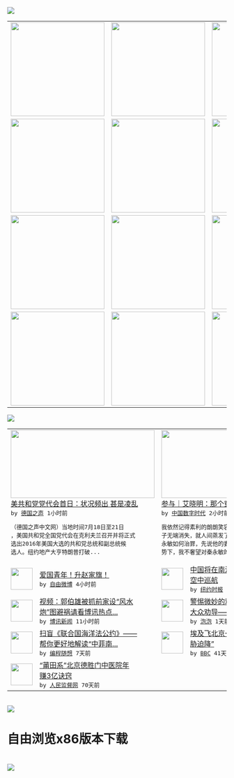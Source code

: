 

<a href="https://github.com/greatfire/z/raw/master/FreeBrowser.apk"><img src="https://raw.githubusercontent.com/greatfire/wiki/master/x/header.png" /></a><table><tr><td width="262" align="center" valign="center"><a href="https://github.com/greatfire/wiki/wiki/nyt" title="纽约时报中文网 国际纵览"><img src="https://raw.githubusercontent.com/greatfire/wiki/master/x/nyt_flag.png" width="215"/></a></td><td width="262" align="center" valign="center"><a href="https://github.com/greatfire/wiki/wiki/dw" title=""><img src="https://raw.githubusercontent.com/greatfire/wiki/master/x/dw_flag.png" width="215"/></a></td><td width="262" align="center" valign="center"><a href="https://github.com/greatfire/wiki/wiki/rmjd" title=""><img src="https://raw.githubusercontent.com/greatfire/wiki/master/x/rmjd_flag.png" width="215"/></a></td></tr><tr><td width="262" align="center" valign="center"><a href="https://github.com/paopaonetizen/website" title="泡泡 - 未经审查的互联网信息"><img src="https://raw.githubusercontent.com/greatfire/wiki/master/x/pp_flag.png" width="215"/></a></td><td width="262" align="center" valign="center"><a href="https://github.com/getlantern/mirror" title="以及自由微博和GreatFire.org官方中文论坛"><img src="https://raw.githubusercontent.com/greatfire/wiki/master/x/lantern_flag.png" width="215"/></a></td><td width="262" align="center" valign="center"><a href="https://github.com/cdtmirrors/m/" title=""><img src="https://raw.githubusercontent.com/greatfire/wiki/master/x/cdt_flag.png" width="215"/></a></td></tr><tr><td width="262" align="center" valign="center"><a href="https://github.com/program-think/blog" title="编程随想的博客"><img src="https://raw.githubusercontent.com/greatfire/wiki/master/x/pt_flag.png" width="215"/></a></td><td width="262" align="center" valign="center"><a href="https://github.com/greatfire/wiki/wiki/bbc" title=""><img src="https://raw.githubusercontent.com/greatfire/wiki/master/x/bbc_flag.png" width="215"/></a></td><td width="262" align="center" valign="center"><a href="https://github.com/freeweibo/s" title="自由微博 - 匿名和不受屏蔽的新浪微博搜索"><img src="https://raw.githubusercontent.com/greatfire/wiki/master/x/fw_flag.png" width="215"/></a></td></tr><tr><td width="262" align="center" valign="center"><a href="https://github.com/greatfire/wiki/wiki/google" title=""><img src="https://raw.githubusercontent.com/greatfire/wiki/master/x/google_flag.png" width="215"/></a></td><td width="262" align="center" valign="center"><a href="https://github.com/bxnews/boxun" title=""><img src="https://raw.githubusercontent.com/greatfire/wiki/master/x/bx_flag.png" width="215"/></a></td><td width="262" align="center" valign="center"><a href="https://github.com/greatfire/wiki/wiki/open-source" title="欢迎访问GreatFire.org开发者项目网站"><img src="https://raw.githubusercontent.com/greatfire/wiki/master/x/open-source_flag.png" width="215"/></a></td></tr></table><img src="https://raw.githubusercontent.com/greatfire/wiki/master/x/newsfeed text.png" /><table cols="4"><tr><td colspan="2" width="380"><a href="http://dw.com/p/1JRJ4?maca=chi-GK-text-greatfire-all-chinese-15625-xml-mrss"><img src="http://www.dw.com/image/0,,19409056_302,00.jpg" width="330" height="156"/></a></br><a href="http://dw.com/p/1JRJ4?maca=chi-GK-text-greatfire-all-chinese-15625-xml-mrss">美共和党党代会首日：状况频出 甚是凌乱</a></br><kbd> by <a href="http://dw.de">德国之声</a> 1小时前 </kbd></br><pre>（德国之声中文网）当地时间7月18日至21日<br/>，美国共和党全国党代会在克利夫兰召开并将正式<br/>选出2016年美国大选的共和党总统和副总统候<br/>选人。纽约地产大亨特朗普打破...</pre></td><td colspan="2" width="380"><a href="http://feedproxy.google.com/~r/chinadigitaltimes/IyPt/~3/NWa8JpZgHNk/"><img src="http://i1.wp.com/chinadigitaltimes.net/chinese/files/2016/07/d602fe6647ef4a51b2999374adaff6a3sml.jpg?resize=500%2C308" width="330" height="156"/></a></br><a href="http://feedproxy.google.com/~r/chinadigitaltimes/IyPt/~3/NWa8JpZgHNk/">参与｜艾晓明：那个穿婚纱的女子哪里去了？</a></br><kbd> by <a href="http://chinadigitaltimes.net/chinese/">中国数字时代</a> 2小时前 </kbd></br><pre>我依然记得素利的朗朗笑容，不能想象这样一个女<br/>子无端消失，就人间蒸发了。暂不论权力机构对秦<br/>永敏如何治罪，先说他的妻子。在今天这个政治形<br/>势下，我不奢望对秦永敏的案件...</pre></td></tr><tr><td><img src="http://ww3.sinaimg.cn/large/7c16a697jw1f5z8ezu0gpj206y06ymxk.jpg" width="50" height="50"/></td><td width="280"><a href="https://freeweibo.com/weibo/3998969534833393">爱国青年！升赵家旗！</a></br><kbd> by <a href="https://freeweibo.com/">自由微博</a> 4小时前 </kbd></td><td><img src="https://static01.nyt.com/images/2016/07/20/world/19CHINA-web1-copy/19CHINA-web1-articleLarge.jpg" width="50" height="50"/></td><td width="280"><a href="https://d7odklm2qes9e.cloudfront.net/china/20160719/china-sea-air-patrols/">中国将在南海军演并展开常态化<br/>空中巡航</a></br><kbd> by <a href="http://m.cn.nytimes.com/">纽约时报</a> 6小时前 </kbd></td></tr><tr><td><img src="http://www.boxun.com/news/images/2016/07/201607191653china1.jpg" width="50" height="50"/></td><td width="280"><a href="http://www.boxun.com/news/gb/china/2016/07/201607191653.shtml">视频：郭伯雄被抓前家设“风水<br/>炮”图避祸请看博讯热点...</a></br><kbd> by <a href="http://www.boxun.com">博讯新闻</a> 11小时前 </kbd></td><td><img src="https://pao-pao.net/sites/pao-pao.net/files/styles/large/public/tu_1_2_0.jpg?itok=nQiVpiJH" width="50" height="50"/></td><td width="280"><a href="https://pao-pao.net/article/721">警惕微妙的劝导术：政治宣传和<br/>大众劝导——你可能没意...</a></br><kbd> by <a href="https://pao-pao.net">泡泡</a> 1天前 </kbd></td></tr><tr><td><img src="https://lh6.googleusercontent.com/ioMh-AY9SbuhP9uZbL3W6ze4l3ZszvNEGGbhCrNrfsJXt02Y0iRtj112-__lMvco5NAeAvk1iOhyBVemEvzppN62HdL5_WaZopukfhYPVMGreov_Z-PT9AhwvC31yO7vTCTcQirP3W0" width="50" height="50"/></td><td width="280"><a href="http://feedproxy.google.com/~r/programthink/~3/OLue0DzvyNo/UNCLOS.html">扫盲《联合国海洋法公约》——<br/>帮你更好地解读“中菲南...</a></br><kbd> by <a href="http://program-think.blogspot.com">编程随想</a> 7天前 </kbd></td><td><img src="http://a.files.bbci.co.uk/worldservice/live/assets/images/2016/05/19/160519172724_egypt_air_plane_144x81__nocredit.jpg" width="50" height="50"/></td><td width="280"><a href="http://www.bbc.com/zhongwen/simp/world/2016/06/160608_egypt_china_flight_uzbekistan">埃及飞北京一架客机“因炸弹威<br/>胁迫降”</a></br><kbd> by <a href="http://www.bbc.co.uk/zhongwen/simp">BBC</a> 41天前 </kbd></td></tr><tr><td><img src="http://www.rmjdw.com/uploads/160510/3-1605102102421C.jpg" width="50" height="50"/></td><td width="280"><a href="http://www.rmjdw.com//tebiebaodao/20160510/15526.html">“莆田系”北京德胜门中医院年<br/>赚3亿诀窍 </a></br><kbd> by <a href="http://www.rmjdw.com/">人民监督网</a> 70天前 </kbd></td></table></br><a href="https://github.com/greatfire/z/raw/master/FreeBrowser.apk"><img src="https://raw.githubusercontent.com/greatfire/wiki/master/x/download app.png" /></a><h1>自由浏览x86版本下载<h1><a href="https://github.com/greatfire/z/raw/master/FreeBrowser-x86.apk"><img src="https://raw.githubusercontent.com/greatfire/images/master/fb86.qr.png" /></a>